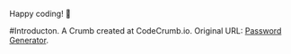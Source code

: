 Happy coding! 🚀

#Introducton. 
A Crumb created at CodeCrumb.io. Original URL: [Password Generator](http://127.0.0.1:4000/cmion/crumb/dDMcYpeT).